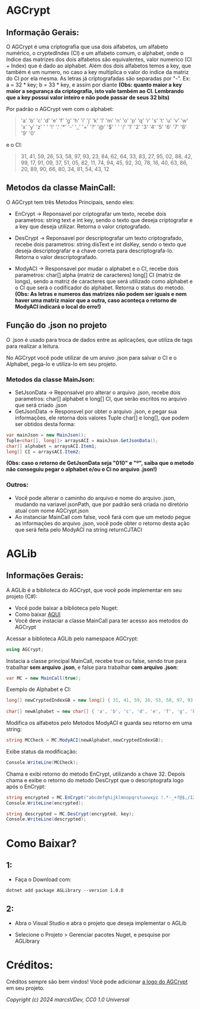 # AGCrypt

## Informação Gerais:

O AGCrypt é uma criptografia que usa dois alfabetos, um alfabeto numérico, o cryptedIndex (CI) e um alfabeto comum, o alphabet, onde o Indice das matrizes dos dois alfabetos são equivalentes, valor numerico (CI + Index) que é dado ao alphabet. Além dos dois alfabetos temos a key, que também é um numero, no caso a key multiplica o valor do indice da matriz do CI por ela mesma. As letras já criptografadas são separadas por "-".
Ex: a = 32 * key; b = 33 * key, e assim por diante __(Obs: quanto maior a key maior a segurança da criptografia, isto vale também ao CI. Lembrando que a key possui valor inteiro e não pode passar de seus 32 bits)__

Por padrão o AGCrypt vem com o alphabet: 

> 'a' 'b' 'c' 'd' 'e' 'f' 'g' 'h' 'i' 'j' 'k' 'l' 'm' 'n' 'o' 'p' 'q' 'r' 's' 't' 'u' 'v' 'w' 'x' 'y' 'z' ' ' '!' '.' '*' '-' '_' '+' '?' '@' '$' ' ' '/' '1' '2' '3' '4' '5' '6' '7' '8' '9' '0'
 

e o CI: 

> 31, 41, 59, 26, 53, 58, 97, 93, 23, 84, 62, 64, 33, 83, 27, 95, 02, 88, 42, 99, 17, 91, 09, 37, 51, 05, 82, 11, 74, 94, 45, 92, 30, 78, 16, 40, 63, 86, 20, 89, 90, 66, 80, 34, 81, 54, 43, 12

## Metodos da classe MainCall:

O AGCrypt tem três Metodos Principais, sendo eles:

- EnCrypt -> Reponsavel por criptografar um texto, recebe dois parametros: string text e int key, sendo o texto que deseja criptografar e a key que deseja utilizar. Retorna o valor criptografado.
  
- DesCrypt -> Reponsavel por descriptografar um texto criptografado, recebe dois parametros: string disText e int disKey, sendo o texto que deseja descriptografar e a chave correta para descriptografa-lo. Retorna o valor descriptografado.
  
- ModyACI -> Responsavel por mudar o alphabet e o CI, recebe dois parametros: char[] alpha (matriz de caracteres) long[] CI (matriz de longs), sendo a matriz de caracteres que será utilizado como alphabet e o CI que será o codificador do alphabet. Retorna o status do metodo. __(Obs: As letras e numeros das matrizes não podem ser iguais e nem haver uma matriz maior que a outra, caso aconteça o retorno de ModyACI indicará o local do erro!)__

## Função do .json no projeto

O .json é usado para troca de dados entre as aplicações, que utiliza de tags para realizar a leitura.

No AGCrypt você pode utilizar de um aruivo .json para salvar o CI e o Alphabet, pega-lo e utiliza-lo em seu projeto.

### Metodos da classe MainJson:

- SetJsonData -> Reponsalvel pro alterar o arquivo .json, recebe dois parametros:  char[] alphabet e long[] CI, que serão escritos no arquivo que será criado .json
- GetJsonData -> Responsvel por obter o arquivo .json, e pegar sua informações, ele retorna dois valores Tuple char[] e long[], que podem ser obtidos desta forma:
```C#
var mainJson = new MainJson();
Tuple<char[], long[]> arraysACI = mainJson.GetJsonData();
char[] alphabet = arraysACI.Item1;
long[] CI = arraysACI.Item2;
```
__(Obs: caso o retorno de GetJsonData seja "010" e "º", saiba que o metodo não conseguiu pegar o alphabet e/ou o Ci no arquivo .json!)__

### Outros:

- Você pode alterar o caminho do arquivo e nome do arquivo .json, mudando na variavel jsonPath, que por padrão será criada no diretório atual com nome AGCrypt.json
- Ao instanciar MainCall com false, você fará com que um metodo pegue as informações do arquivo .json, você pode obter o retorno desta ação que será feita pelo ModyACI na string returnCJTACI
  
# AGLib

## Informações Gerais:

A AGLib é a biblioteca do AGCrypt, que você pode implementar em seu projeto (C#):
-  Você pode baixar a biblioteca pelo Nuget:
- Como baixar [AQUI](https://github.com/marcsVDev/AGCrypt?tab=readme-ov-file#como-baixar)
- Você deve instaciar a classe MainCall para ter acesso aos metodos do AGCrypt


Acessar a biblioteca AGLib pelo namespace AGCrypt:
 ```C#
using AGCrypt;
```
Instacia a classe principal MainCall, recebe true ou false, sendo true para trabalhar __sem arquivo .json__, e false para trabalhar __com arquivo .json__:
```C#
var MC = new MainCall(true);
```
Exemplo de Alphabet e CI:
```C#
long[] newCryptedIndexGB = new long[] { 31, 41, 59, 26, 53, 58, 97, 93, 23, 84, 62, 64, 33, 83, 27, 95, 02, 88, 42, 99, 17, 91, 09, 37, 51, 05, 82, 11, 74, 94, 45, 92, 30, 78, 16, 40, 63, 86, 20, 89, 90, 66, 80, 34, 81, 54, 43, 12};
        
char[] newAlphabet = new char[] { 'a', 'b', 'c', 'd', 'e', 'f', 'g', 'h', 'i', 'j', 'k', 'l', 'm', 'n', 'o', 'p', 'q', 'r', 's', 't', 'u', 'v', 'w', 'x', 'y', 'z', ' ', '!', '.', '*', '-', '_', '+', '?', '@', '$', ',', '/', '1', '2', '3', '4', '5', '6', '7', '8', '9', '0' };
```
Modifica os alfabetos pelo Metodos ModyACI e guarda seu retorno em uma string:
```C#
string MCCheck = MC.ModyACI(newAlphabet,newCryptedIndexGB);
```
Exibe status da modificação: 
```C#
Console.WriteLine(MCCheck);
```
Chama e exibi retorno do metodo EnCrypt, utilizando a chave 32. Depois chama e exibe o retorno do metodo DesCrypt que o descriptografa logo após o EnCrypt:
```C#
string encrypted = MC.EnCrypt("abcdefghijklmnopqrstuvwxyz !.*-_+?@$,/1234567890", 32);
Console.WriteLine(encrypted);

string descrypted = MC.DesCrypt(encrypted, key);
Console.WriteLine(descrypted);
```

# Como Baixar?

## 1:

- Faça o Download com:
```
dotnet add package AGLibrary --version 1.0.0
```

## 2:

- Abra o Visual Studio e abra o projeto que deseja implementar o AGLib

- Selecione o Projeto > Gerenciar pacotes Nuget, e pesquise por AGLibrary

# Créditos:

Créditos sempre são bem vindos! Você pode adicionar [a logo do AGCrypt](https://github.com/marcsVDev/AGCrypt/blob/main/agcrypt.png) em seu projeto.

*Copyright (c) 2024 marcsVDev, CC0 1.0 Universal*
